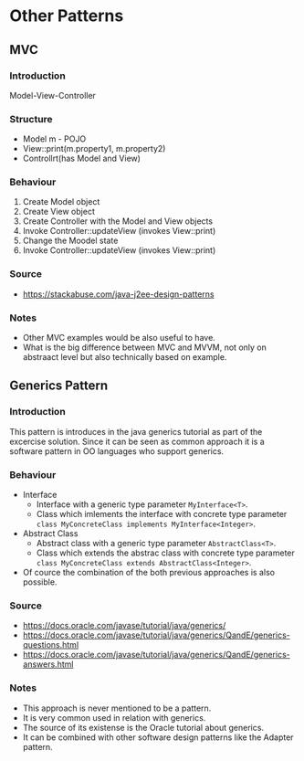 # Other Patterns

## MVC
### Introduction
Model-View-Controller
### Structure
* Model m - POJO
* View::print(m.property1, m.property2)
* Controllrt(has Model and View)
### Behaviour
1. Create Model object
2. Create View object
3. Create Controller with the Model and View objects
4. Invoke Controller::updateView (invokes View::print)
5. Change the Moodel state
6. Invoke Controller::updateView (invokes View::print)
### Source
* https://stackabuse.com/java-j2ee-design-patterns
### Notes
* Other MVC examples would be also useful to have.
* What is the big difference between MVC and MVVM, not only on abstraact level but also technically based on example.

## Generics Pattern
### Introduction

This pattern is introduces in the java generics tutorial as part of the excercise solution.
Since it can be seen as common approach it is a software pattern in OO languages who support generics.

### Behaviour
* Interface
  * Interface with a generic type parameter `MyInterface<T>`. 
  * Class which imlements the interface with concrete type parameter `class MyConcreteClass implements MyInterface<Integer>`.
* Abstract Class
  * Abstract class with a generic type parameter `AbstractClass<T>`.
  * Class which extends the abstrac class with concrete type parameter `class MyConcreteClass extends AbstractClass<Integer>`.
* Of cource the combination of the both previous approaches is also possible.

### Source
* https://docs.oracle.com/javase/tutorial/java/generics/
* https://docs.oracle.com/javase/tutorial/java/generics/QandE/generics-questions.html
* https://docs.oracle.com/javase/tutorial/java/generics/QandE/generics-answers.html

### Notes
* This approach is never mentioned to be a pattern.
* It is very common used in relation with generics.
* The source of its existense is the Oracle tutorial about generics.
* It can be combined with other software design patterns like the Adapter pattern.
